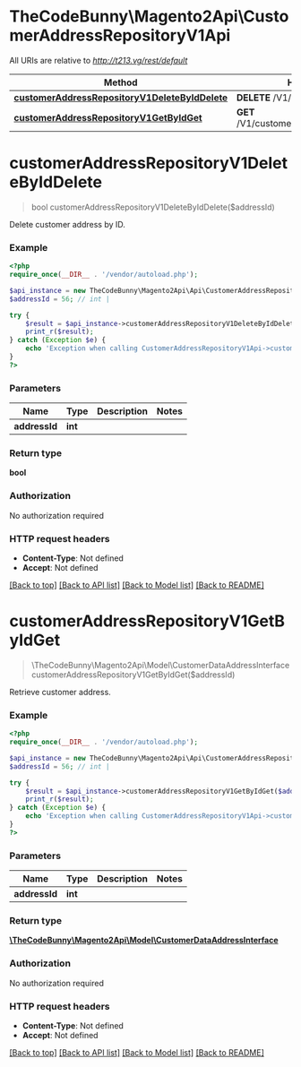 # TheCodeBunny\Magento2Api\CustomerAddressRepositoryV1Api

All URIs are relative to *http://t213.vg/rest/default*

Method | HTTP request | Description
------------- | ------------- | -------------
[**customerAddressRepositoryV1DeleteByIdDelete**](CustomerAddressRepositoryV1Api.md#customerAddressRepositoryV1DeleteByIdDelete) | **DELETE** /V1/addresses/{addressId} | 
[**customerAddressRepositoryV1GetByIdGet**](CustomerAddressRepositoryV1Api.md#customerAddressRepositoryV1GetByIdGet) | **GET** /V1/customers/addresses/{addressId} | 


# **customerAddressRepositoryV1DeleteByIdDelete**
> bool customerAddressRepositoryV1DeleteByIdDelete($addressId)



Delete customer address by ID.

### Example
```php
<?php
require_once(__DIR__ . '/vendor/autoload.php');

$api_instance = new TheCodeBunny\Magento2Api\Api\CustomerAddressRepositoryV1Api();
$addressId = 56; // int | 

try {
    $result = $api_instance->customerAddressRepositoryV1DeleteByIdDelete($addressId);
    print_r($result);
} catch (Exception $e) {
    echo 'Exception when calling CustomerAddressRepositoryV1Api->customerAddressRepositoryV1DeleteByIdDelete: ', $e->getMessage(), PHP_EOL;
}
?>
```

### Parameters

Name | Type | Description  | Notes
------------- | ------------- | ------------- | -------------
 **addressId** | **int**|  |

### Return type

**bool**

### Authorization

No authorization required

### HTTP request headers

 - **Content-Type**: Not defined
 - **Accept**: Not defined

[[Back to top]](#) [[Back to API list]](../../README.md#documentation-for-api-endpoints) [[Back to Model list]](../../README.md#documentation-for-models) [[Back to README]](../../README.md)

# **customerAddressRepositoryV1GetByIdGet**
> \TheCodeBunny\Magento2Api\Model\CustomerDataAddressInterface customerAddressRepositoryV1GetByIdGet($addressId)



Retrieve customer address.

### Example
```php
<?php
require_once(__DIR__ . '/vendor/autoload.php');

$api_instance = new TheCodeBunny\Magento2Api\Api\CustomerAddressRepositoryV1Api();
$addressId = 56; // int | 

try {
    $result = $api_instance->customerAddressRepositoryV1GetByIdGet($addressId);
    print_r($result);
} catch (Exception $e) {
    echo 'Exception when calling CustomerAddressRepositoryV1Api->customerAddressRepositoryV1GetByIdGet: ', $e->getMessage(), PHP_EOL;
}
?>
```

### Parameters

Name | Type | Description  | Notes
------------- | ------------- | ------------- | -------------
 **addressId** | **int**|  |

### Return type

[**\TheCodeBunny\Magento2Api\Model\CustomerDataAddressInterface**](../Model/CustomerDataAddressInterface.md)

### Authorization

No authorization required

### HTTP request headers

 - **Content-Type**: Not defined
 - **Accept**: Not defined

[[Back to top]](#) [[Back to API list]](../../README.md#documentation-for-api-endpoints) [[Back to Model list]](../../README.md#documentation-for-models) [[Back to README]](../../README.md)

